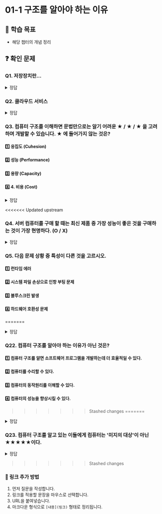 # 01-1 구조를 알아야 하는 이유

## 📌 학습 목표
- 해당 챕터의 개념 정리

## ❓ 확인 문제

### Q1. 저장장치란...

<details>
<summary>정답</summary>

**저장장치**란 말 그대로 컴퓨터의 정보와 문서, 설치되는 프로그램, 자료 등을 저장하고 읽을 수 있는 **컴퓨터 필수 부품**이다.
저장용량이 부족하면 기본적인 읽고 쓰기의 기능자체에 제한이 생겨 컴퓨터가 제기능을 못하게 된다.

이는 컴퓨터 하드웨어의 일종이다.

</details>



### Q2. 클라우드 서비스

<details>
<summary>정답</summary>

**클라우드 서비스** 란, 인터넷을 통해 컴퓨팅 자원, 데이터 저장, 소프트웨어, 플랫폼 및 기타 IT 관련 서비스를 **원격**으로 제공하는 서비스입니다. 클라우드 서비스는 필요한 리소스(하드웨어, 소프트웨어, 데이터 저장소 등)를 요청하고 제공받는 온디맨드(on-demand) 방식으로 제공됩니다.

클라우드 서비스를 이용하면 전통적인 온프레미스 인프라와 비교해 비용 절감, 빠른 배포, 쉬운 유지 보수 및 글로벌 확장성 등의 이점을 얻을 수 있습니다.

---
- **IaaS** → 컴퓨터 빌려줌 (하드웨어/인프라 제공)  
- **PaaS** → 개발 환경 빌려줌 (코딩만 하면 됨)  
- **SaaS** → 소프트웨어 빌려줌 (설치 없이 바로 사용) 

</details>

### Q3. 컴퓨터 구조를 이해하면 문법만으로는 알기 어려운 ★ / ★ / ★ 을 고려하며 개발할 수 있습니다.  ★ 에 들어가지 않는 것은?

#### 1️⃣ 응집도 (Cuhesion) 
#### 2️⃣ 성능 (Performance)
#### 3️⃣ 용량 (Capacity)
#### 4️⃣ 4. 비용 (Cost)

<details>
<summary>정답</summary>

**1. 응집도 (Cuhesion)**
- 응집도는 소프트웨어 공학 개념으로, 컴퓨터 구조와 관련이 없습니다.

</details>

<<<<<<< Updated upstream
### Q4. 서버 컴퓨터를 구매 할 때는 최신 제품 중 가장 성능이 좋은 것을 구매하는 것이 가장 현명하다.  (O / X)

<details>
<summary>정답</summary>
정답 : X
이유 : 실제 필요한 성능 이상의 서버를 구매하는 것은 비용 낭비가 될 수 있습니다. 개발 시 
고려했던 성능, 용량, 비용에 맞춰 서버를 구매하는 것이 현명하다.
</details>

### Q5. 다음 문제 상황 중 특성이 다른 것을 고르시오.
#### 1️⃣ 런타임 에러
#### 2️⃣ 시스템 파일 손상으로 인항 부팅 문제
#### 3️⃣ 블루스크린 발생
#### 4️⃣ 하드웨어 호환성 문제
=======
<details>
<summary>정답</summary>

<<<<<<< Updated upstream
**1. 런타임 에러**
- 1번은 코드상의 문제가 발생 한 것입니다.
- 나머지 보기는 코드상의 문제는 없지만, 컴퓨터 구조 및 운영체제와 관련된 문제입니다.

</details>

### Q22. 컴퓨터 구조를 알아야 하는 이유가 아닌 것은?

#### 1️⃣ 컴퓨터 구조를 알면 소프트웨어 프로그램을 개발하는데 더 효율적일 수 있다.
#### 2️⃣ 컴퓨터를 수리할 수 있다.
#### 3️⃣ 컴퓨터의 동작원리를 이해할 수 있다.
#### 4️⃣ 컴퓨터의 성능을 향상시킬 수 있다.
>>>>>>> Stashed changes
=======
<details>
<summary>정답</summary>
**2. 컴퓨터를 수리할 수 있다.**
- 컴퓨터 구조를 배우면 동작원리를 알 수 있으나, 직접적인 수리는 할 수 없다. 전문가를 불러야한다.

</details>

### Q23. 컴퓨터 구조를 알고 있는 이들에게 컴퓨터는 '미지의 대상'이 아닌 ★★★★★이다. 

<details>
<summary>정답</summary>

**분석의 대상**

</details>



>>>>>>> Stashed changes

### 🔗 링크 추가 방법  
1. 먼저 질문을 작성합니다.  
2. 링크를 적용할 문장을 마우스로 선택합니다.  
3. URL을 붙여넣습니다.  
4. 마크다운 형식으로 `[내용](링크)` 형태로 정리됩니다.  
